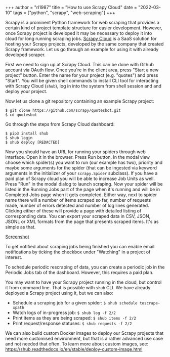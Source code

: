 +++
author = "rl1987"
title = "How to use Scrapy Cloud"
date = "2022-03-10"
tags = ["python", "scrapy", "web-scraping"]
+++

Scrapy is a prominent Python framework for web scraping that provides a certain kind of
project template structure for easier development. However, once Scrapy project is developed
it may be necessary to deploy it into cloud for long running scraping jobs. 
[Scrapy Cloud](https://www.zyte.com/scrapy-cloud/) is a SaaS solution for hosting your
Scrapy projects, developed by the same company that created Scrapy framework. Let us go through 
an example for using it with already developed scraper.

First we need to sign up at Scrapy Cloud. This can be done with Github account via OAuth flow.
Once you're in the client area, press "Start a new project" button. Enter the name for your project
(e.g. "quotes") and press "Start". You will be given shell commands to install CLI tool for 
interacting with Scrapy Cloud (`shub`), log in into the system from shell session and and deploy 
your project.

Now let us clone a git repository containing an example Scrapy project:

```
$ git clone https://github.com/scrapy/quotesbot.git
$ cd quotesbot
```

Go through the steps from Scrapy Cloud dashboard:

```
$ pip3 install shub
$ shub login
$ shub deploy [REDACTED]
```

Now you should have an URL for running your spiders through web interface. Open it in the browser.
Press Run button. In the modal view choose which spider(s) you want to run (our example has two), 
priority and maybe some arguments for the spider (that can be ingested via keyword arguments in
the initializer of your `scrapy.Spider` subclass). If you have a paid plan of Scrapy cloud you will
be able to increase Job Units as well. Press "Run" in the modal dialog to launch scraping.
Now your spider will be listed in the Running Jobs part of the page when it's running and will 
be in Completed Jobs page when it gets completed. Either way, next to spider name there will 
a number of items scraped so far, number of requests made, number of errors detected and number
of log lines generated. Clicking either of these will provide a page with detailed listing of 
corresponding data. You can export your scraped data in CSV, JSON, JSONL or XML formats from 
the page that presents scraped items. It's as simple as that.

[Screenshot](/2022-03-08_18.35.28.png)

To get notified about scraping jobs being finished you can enable email notifications by ticking
the checkbox under "Watching" in a project of interest.

To schedule periodic rescraping of data, you can create a periodic job in the Periodic Jobs tab 
of the dashboard. However, this requires a paid plan.

You may want to have your Scrapy project running in the cloud, but control it from command line.
That is possible with `shub` CLI. We have already deployed a Scrapy project using it, but we can 
also:

* Schedule a scraping job for a given spider: `$ shub schedule toscrape-xpath`
* Watch logs of in-progress job: `$ shub log -f 2/2`
* Print items as they are being scraped: `$ shub items -f 2/2`
* Print request/response statuses: `$ shub requests -f 2/2`

We can also build custom Docker images to deploy our Scrapy projects that need more customised
environment, but that is a rather advanced use case and not needed that often. 
To learn more about custom images, see: https://shub.readthedocs.io/en/stable/deploy-custom-image.html

